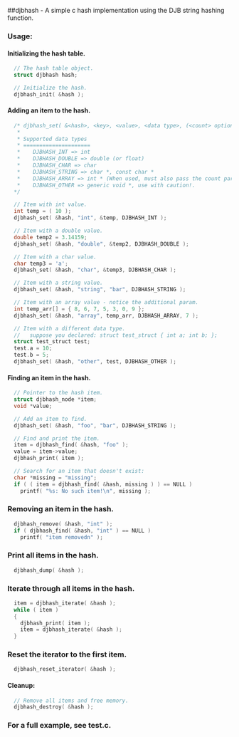 ##djbhash - A simple c hash implementation using the DJB string hashing function.

### Usage:
#### Initializing the hash table.
```c
  // The hash table object.
  struct djbhash hash;

  // Initialize the hash.
  djbhash_init( &hash );
```

#### Adding an item to the hash.
```c
  /* djbhash_set( &<hash>, <key>, <value>, <data type>, (<count> optional).
   *
   * Supported data types
   * =====================
   *    DJBHASH_INT => int
   *    DJBHASH_DOUBLE => double (or float)
   *    DJBHASH_CHAR => char
   *    DJBHASH_STRING => char *, const char *
   *    DJBHASH_ARRAY => int * (When used, must also pass the count parameter)
   *    DJBHASH_OTHER => generic void *, use with caution!.
  */

  // Item with int value.
  int temp = ( 10 );
  djbhash_set( &hash, "int", &temp, DJBHASH_INT );

  // Item with a double value.
  double temp2 = 3.14159;
  djbhash_set( &hash, "double", &temp2, DJBHASH_DOUBLE );

  // Item with a char value.
  char temp3 = 'a';
  djbhash_set( &hash, "char", &temp3, DJBHASH_CHAR );

  // Item with a string value.
  djbhash_set( &hash, "string", "bar", DJBHASH_STRING );

  // Item with an array value - notice the additional param.
  int temp_arr[] = { 8, 6, 7, 5, 3, 0, 9 };
  djbhash_set( &hash, "array", temp_arr, DJBHASH_ARRAY, 7 );

  // Item with a different data type.
  //   suppose you declared: struct test_struct { int a; int b; };
  struct test_struct test;
  test.a = 10;
  test.b = 5;
  djbhash_set( &hash, "other", test, DJBHASH_OTHER );
```

#### Finding an item in the hash.
```c
  // Pointer to the hash item.
  struct djbhash_node *item;
  void *value;

  // Add an item to find.
  djbhash_set( &hash, "foo", "bar", DJBHASH_STRING );

  // Find and print the item.
  item = djbhash_find( &hash, "foo" );
  value = item->value;
  djbhash_print( item );

  // Search for an item that doesn't exist:
  char *missing = "missing";
  if ( ( item = djbhash_find( &hash, missing ) ) == NULL )
    printf( "%s: No such item!\n", missing );
```

### Removing an item in the hash.
```c
  djbhash_remove( &hash, "int" );
  if ( djbhash_find( &hash, "int" ) == NULL )
    printf( "item removedn" );
```

### Print all items in the hash.
```c
  djbhash_dump( &hash );
```

### Iterate through all items in the hash.
```c
  item = djbhash_iterate( &hash );
  while ( item )
  {
    djbhash_print( item );
    item = djbhash_iterate( &hash );
  }
```

### Reset the iterator to the first item.
```c
  djbhash_reset_iterator( &hash );
```

#### Cleanup:
```c
  // Remove all items and free memory.
  djbhash_destroy( &hash );
```

### For a full example, see test.c.
